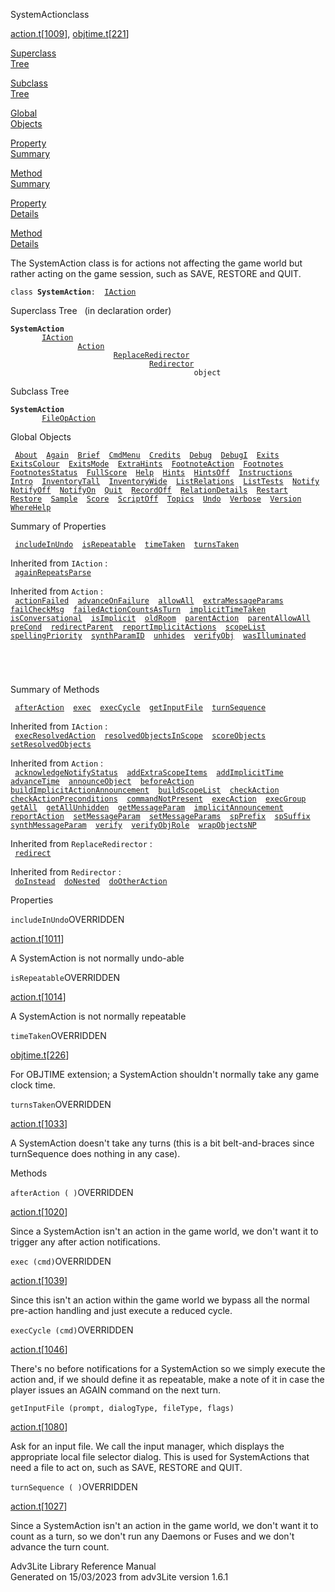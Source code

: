 <span class="title">SystemAction</span><span class="type">class</span>

[action.t](../file/action.t.html)\[[1009](../source/action.t.html#1009)\],
[objtime.t](../file/objtime.t.html)\[[221](../source/objtime.t.html#221)\]

[Superclass  
Tree](#_SuperClassTree_)

[Subclass  
Tree](#_SubClassTree_)

[Global  
Objects](#_ObjectSummary_)

[Property  
Summary](#_PropSummary_)

[Method  
Summary](#_MethodSummary_)

[Property  
Details](#_Properties_)

[Method  
Details](#_Methods_)

<div class="fdesc">

The SystemAction class is for actions not affecting the game world but
rather acting on the game session, such as SAVE, RESTORE and QUIT.

`class `**`SystemAction`**` :   `[`IAction`](../object/IAction.html)

</div>

<span id="_SuperClassTree_"></span>

<div class="mjhd">

<span class="hdln">Superclass Tree</span>   (in declaration order)

</div>

**`SystemAction`**  
`         `[`IAction`](../object/IAction.html)  
`                 `[`Action`](../object/Action.html)  
`                         `[`ReplaceRedirector`](../object/ReplaceRedirector.html)  
`                                 `[`Redirector`](../object/Redirector.html)  
`                                         object`  
<span id="_SubClassTree_"></span>

<div class="mjhd">

<span class="hdln">Subclass Tree</span>  

</div>

**`SystemAction`**  
`         `[`FileOpAction`](../object/FileOpAction.html)  
<span id="_ObjectSummary_"></span>

<div class="mjhd">

<span class="hdln">Global Objects</span>  

</div>

` `[`About`](../object/About.html)`  `[`Again`](../object/Again.html)`  `[`Brief`](../object/Brief.html)`  `[`CmdMenu`](../object/CmdMenu.html)`  `[`Credits`](../object/Credits.html)`  `[`Debug`](../object/Debug.html)`  `[`DebugI`](../object/DebugI.html)`  `[`Exits`](../object/Exits.html)`  `[`ExitsColour`](../object/ExitsColour.html)`  `[`ExitsMode`](../object/ExitsMode.html)`  `[`ExtraHints`](../object/ExtraHints.html)`  `[`FootnoteAction`](../object/FootnoteAction.html)`  `[`Footnotes`](../object/Footnotes.html)`  `[`FootnotesStatus`](../object/FootnotesStatus.html)`  `[`FullScore`](../object/FullScore.html)`  `[`Help`](../object/Help.html)`  `[`Hints`](../object/Hints.html)`  `[`HintsOff`](../object/HintsOff.html)`  `[`Instructions`](../object/Instructions.html)`  `[`Intro`](../object/Intro.html)`  `[`InventoryTall`](../object/InventoryTall.html)`  `[`InventoryWide`](../object/InventoryWide.html)`  `[`ListRelations`](../object/ListRelations.html)`  `[`ListTests`](../object/ListTests.html)`  `[`Notify`](../object/Notify.html)`  `[`NotifyOff`](../object/NotifyOff.html)`  `[`NotifyOn`](../object/NotifyOn.html)`  `[`Quit`](../object/Quit.html)`  `[`RecordOff`](../object/RecordOff.html)`  `[`RelationDetails`](../object/RelationDetails.html)`  `[`Restart`](../object/Restart.html)`  `[`Restore`](../object/Restore.html)`  `[`Sample`](../object/Sample.html)`  `[`Score`](../object/Score.html)`  `[`ScriptOff`](../object/ScriptOff.html)`  `[`Topics`](../object/Topics.html)`  `[`Undo`](../object/Undo.html)`  `[`Verbose`](../object/Verbose.html)`  `[`Version`](../object/Version.html)`  `[`WhereHelp`](../object/WhereHelp.html)`  `
<span id="_PropSummary_"></span>

<div class="mjhd">

<span class="hdln">Summary of Properties</span>  

</div>

` `[`includeInUndo`](#includeInUndo)`  `[`isRepeatable`](#isRepeatable)`  `[`timeTaken`](#timeTaken)`  `[`turnsTaken`](#turnsTaken)`  `

Inherited from `IAction` :  
` `[`againRepeatsParse`](../object/IAction.html#againRepeatsParse)`  `

Inherited from `Action` :  
` `[`actionFailed`](../object/Action.html#actionFailed)`  `[`advanceOnFailure`](../object/Action.html#advanceOnFailure)`  `[`allowAll`](../object/Action.html#allowAll)`  `[`extraMessageParams`](../object/Action.html#extraMessageParams)`  `[`failCheckMsg`](../object/Action.html#failCheckMsg)`  `[`failedActionCountsAsTurn`](../object/Action.html#failedActionCountsAsTurn)`  `[`implicitTimeTaken`](../object/Action.html#implicitTimeTaken)`  `[`isConversational`](../object/Action.html#isConversational)`  `[`isImplicit`](../object/Action.html#isImplicit)`  `[`oldRoom`](../object/Action.html#oldRoom)`  `[`parentAction`](../object/Action.html#parentAction)`  `[`parentAllowAll`](../object/Action.html#parentAllowAll)`  `[`preCond`](../object/Action.html#preCond)`  `[`redirectParent`](../object/Action.html#redirectParent)`  `[`reportImplicitActions`](../object/Action.html#reportImplicitActions)`  `[`scopeList`](../object/Action.html#scopeList)`  `[`spellingPriority`](../object/Action.html#spellingPriority)`  `[`synthParamID`](../object/Action.html#synthParamID)`  `[`unhides`](../object/Action.html#unhides)`  `[`verifyObj`](../object/Action.html#verifyObj)`  `[`wasIlluminated`](../object/Action.html#wasIlluminated)`  `

` `

` `

<span id="_MethodSummary_"></span>

<div class="mjhd">

<span class="hdln">Summary of Methods</span>  

</div>

` `[`afterAction`](#afterAction)`  `[`exec`](#exec)`  `[`execCycle`](#execCycle)`  `[`getInputFile`](#getInputFile)`  `[`turnSequence`](#turnSequence)`  `

Inherited from `IAction` :  
` `[`execResolvedAction`](../object/IAction.html#execResolvedAction)`  `[`resolvedObjectsInScope`](../object/IAction.html#resolvedObjectsInScope)`  `[`scoreObjects`](../object/IAction.html#scoreObjects)`  `[`setResolvedObjects`](../object/IAction.html#setResolvedObjects)`  `

Inherited from `Action` :  
` `[`acknowledgeNotifyStatus`](../object/Action.html#acknowledgeNotifyStatus)`  `[`addExtraScopeItems`](../object/Action.html#addExtraScopeItems)`  `[`addImplicitTime`](../object/Action.html#addImplicitTime)`  `[`advanceTime`](../object/Action.html#advanceTime)`  `[`announceObject`](../object/Action.html#announceObject)`  `[`beforeAction`](../object/Action.html#beforeAction)`  `[`buildImplicitActionAnnouncement`](../object/Action.html#buildImplicitActionAnnouncement)`  `[`buildScopeList`](../object/Action.html#buildScopeList)`  `[`checkAction`](../object/Action.html#checkAction)`  `[`checkActionPreconditions`](../object/Action.html#checkActionPreconditions)`  `[`commandNotPresent`](../object/Action.html#commandNotPresent)`  `[`execAction`](../object/Action.html#execAction)`  `[`execGroup`](../object/Action.html#execGroup)`  `[`getAll`](../object/Action.html#getAll)`  `[`getAllUnhidden`](../object/Action.html#getAllUnhidden)`  `[`getMessageParam`](../object/Action.html#getMessageParam)`  `[`implicitAnnouncement`](../object/Action.html#implicitAnnouncement)`  `[`reportAction`](../object/Action.html#reportAction)`  `[`setMessageParam`](../object/Action.html#setMessageParam)`  `[`setMessageParams`](../object/Action.html#setMessageParams)`  `[`spPrefix`](../object/Action.html#spPrefix)`  `[`spSuffix`](../object/Action.html#spSuffix)`  `[`synthMessageParam`](../object/Action.html#synthMessageParam)`  `[`verify`](../object/Action.html#verify)`  `[`verifyObjRole`](../object/Action.html#verifyObjRole)`  `[`wrapObjectsNP`](../object/Action.html#wrapObjectsNP)`  `

Inherited from `ReplaceRedirector` :  
` `[`redirect`](../object/ReplaceRedirector.html#redirect)`  `

Inherited from `Redirector` :  
` `[`doInstead`](../object/Redirector.html#doInstead)`  `[`doNested`](../object/Redirector.html#doNested)`  `[`doOtherAction`](../object/Redirector.html#doOtherAction)`  `

<span id="_Properties_"></span>

<div class="mjhd">

<span class="hdln">Properties</span>  

</div>

<span id="includeInUndo"></span>

`includeInUndo`<span class="rem">OVERRIDDEN</span>

[action.t](../file/action.t.html)\[[1011](../source/action.t.html#1011)\]

<div class="desc">

A SystemAction is not normally undo-able

</div>

<span id="isRepeatable"></span>

`isRepeatable`<span class="rem">OVERRIDDEN</span>

[action.t](../file/action.t.html)\[[1014](../source/action.t.html#1014)\]

<div class="desc">

A SystemAction is not normally repeatable

</div>

<span id="timeTaken"></span>

`timeTaken`<span class="rem">OVERRIDDEN</span>

[objtime.t](../file/objtime.t.html)\[[226](../source/objtime.t.html#226)\]

<div class="desc">

For OBJTIME extension; a SystemAction shouldn't normally take any game
clock time.

</div>

<span id="turnsTaken"></span>

`turnsTaken`<span class="rem">OVERRIDDEN</span>

[action.t](../file/action.t.html)\[[1033](../source/action.t.html#1033)\]

<div class="desc">

A SystemAction doesn't take any turns (this is a bit belt-and-braces
since turnSequence does nothing in any case).

</div>

<span id="_Methods_"></span>

<div class="mjhd">

<span class="hdln">Methods</span>  

</div>

<span id="afterAction"></span>

`afterAction ( )`<span class="rem">OVERRIDDEN</span>

[action.t](../file/action.t.html)\[[1020](../source/action.t.html#1020)\]

<div class="desc">

Since a SystemAction isn't an action in the game world, we don't want it
to trigger any after action notifications.

</div>

<span id="exec"></span>

`exec (cmd)`<span class="rem">OVERRIDDEN</span>

[action.t](../file/action.t.html)\[[1039](../source/action.t.html#1039)\]

<div class="desc">

Since this isn't an action within the game world we bypass all the
normal pre-action handling and just execute a reduced cycle.

</div>

<span id="execCycle"></span>

`execCycle (cmd)`<span class="rem">OVERRIDDEN</span>

[action.t](../file/action.t.html)\[[1046](../source/action.t.html#1046)\]

<div class="desc">

There's no before notifications for a SystemAction so we simply execute
the action and, if we should define it as repeatable, make a note of it
in case the player issues an AGAIN command on the next turn.

</div>

<span id="getInputFile"></span>

`getInputFile (prompt, dialogType, fileType, flags)`

[action.t](../file/action.t.html)\[[1080](../source/action.t.html#1080)\]

<div class="desc">

Ask for an input file. We call the input manager, which displays the
appropriate local file selector dialog. This is used for SystemActions
that need a file to act on, such as SAVE, RESTORE and QUIT.

</div>

<span id="turnSequence"></span>

`turnSequence ( )`<span class="rem">OVERRIDDEN</span>

[action.t](../file/action.t.html)\[[1027](../source/action.t.html#1027)\]

<div class="desc">

Since a SystemAction isn't an action in the game world, we don't want it
to count as a turn, so we don't run any Daemons or Fuses and we don't
advance the turn count.

</div>

<div class="ftr">

Adv3Lite Library Reference Manual  
Generated on 15/03/2023 from adv3Lite version 1.6.1

</div>
